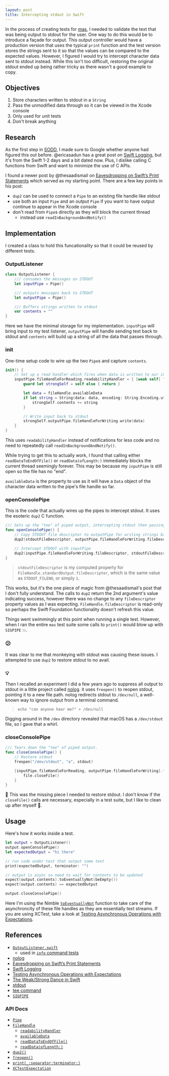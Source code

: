 ```yaml
---
layout: post
title: Intercepting stdout in Swift
---
```


In the process of creating tests for [mas](https://github.com/mas-cli/mas),
I needed to validate the text that was being output to stdout for the user.
One way to do this would be to introduce a façade for output.
This output controller would have a production version that uses the typical `print`
function and the test version stores the strings sent to it so that the values
can be compared to the expected values. However, I figured I would try to
intercept character data sent to stdout instead. While this isn't too difficult,
restoring the original stdout ended up being rather tricky as there wasn't a good
example to copy.

## Objectives

1. Store characters written to stdout in a `String`
1. Pass the unmodified data through so it can be viewed in the Xcode console
1. Only used for unit tests
1. Don't break anything

## Research

As the first step in [SODD](https://dzone.com/articles/stack-overflow-driven-development-sodd-its-really),
I made sure to Google whether anyone had figured this out before.
@ericasadun has a great post on
[Swift Logging](https://ericasadun.com/2015/05/22/swift-logging/),
but it's from the Swift 1-2 days and a bit dated now. Plus, I dislike calling C
functions from Swift and want to minimize the use of C APIs.

I found a newer post by @thesaadismail on
[Eavesdropping on Swift’s Print Statements](https://medium.com/@thesaadismail/eavesdropping-on-swifts-print-statements-57f0215efb42)
which served as my starting point. There are a few key points in his post:

- `dup2` can be used to connect a `Pipe` to an existing file handle like stdout
- use both an input `Pipe` and an output `Pipe` if you want to have output continue to appear in the Xcode console
- don't read from `Pipe`s directly as they will block the current thread
   - instead use `readInBackgroundAndNotify()`

## Implementation

I created a class to hold this funcationality so that it could be reused by different tests.

### OutputListener

```swift
class OutputListener {
    /// consumes the messages on STDOUT
    let inputPipe = Pipe()

    /// outputs messages back to STDOUT
    let outputPipe = Pipe()

    /// Buffers strings written to stdout
    var contents = ""
}
```

Here we have the minimal storage for my implementation. `inputPipe` will bring input to
my test listener, `outputPipe` will handle sending text back to stdout and `contents`
will build up a string of all the data that passes through.

### init

One-time setup code to wire up the two `Pipe`s and capture `contents`.

```swift
init() {
    // Set up a read handler which fires when data is written to our inputPipe
    inputPipe.fileHandleForReading.readabilityHandler = { [weak self] fileHandle in
        guard let strongSelf = self else { return }

        let data = fileHandle.availableData
        if let string = String(data: data, encoding: String.Encoding.utf8) {
            strongSelf.contents += string
        }

        // Write input back to stdout
        strongSelf.outputPipe.fileHandleForWriting.write(data)
    }
}
```

This uses `readabilityHandler` instead of notifications for less code and no need to
repeatedly call `readInBackgroundAndNotify()`.

While trying to get this to actually work, I found that calling either `readDataToEndOfFile()`
or `readData(ofLength:)` immediately blocks the current thread seemingly forever. This may be
because my `inputPipe` is still open so the file has no "end".

`availableData` is the property to use as it will have a `Data` object of the character data
written to the pipe's file handle so far.

### openConsolePipe

This is the code that actually wires up the pipes to intercept stdout. It uses the esoteric
`dup2` C function.

```swift
/// Sets up the "tee" of piped output, intercepting stdout then passing it through.
func openConsolePipe() {
    // Copy STDOUT file descriptor to outputPipe for writing strings back to STDOUT
    dup2(stdoutFileDescriptor, outputPipe.fileHandleForWriting.fileDescriptor)

    // Intercept STDOUT with inputPipe
    dup2(inputPipe.fileHandleForWriting.fileDescriptor, stdoutFileDescriptor)
}
```

> `stdoutFileDescriptor` is my computed property for `FileHandle.standardOutput.fileDescriptor`,
which is the same value as `STDOUT_FILENO`, or simply `1`.

This works, but it's the one piece of magic from @thesaadismail's post that I don't
fully understand. The calls to `dup2` return the 2nd argument's value indicating success,
however there was no change to any `fileDescriptor` property values as I was expecting.
`FileHandle.fileDescriptor` is read-only so perhaps the Swift Foundation functionality
doesn't refresh this value.

Things went swimmingly at this point when running a single test. However, when I ran the entire
`mas` test suite some calls to `print()` would blow up with `SIGPIPE` 💥.

### 😕

It was clear to me that monkeying with stdout was causing these issues. I attempted to use `dup2`
to restore stdout to no avail.

### 💡

Then I recalled an experiment I did a few years ago to suppress all output to stdout in a little
project called [nolog](https://github.com/phatblat/nolog/blob/master/NoLog/NoLog/ThisClassLoadsFirst.m#L17).
it uses `freopen()` to reopen stdout, pointing it to a new file path. nolog redirects stdout to
`/dev/null`, a well-known way to ignore output from a terminal command.

> `echo "can anyone hear me?" > /dev/null`

Digging around in the `/dev` directory revealed that macOS has a `/dev/stdout` file, so I gave that a whirl.

### closeConsolePipe

```swift
/// Tears down the "tee" of piped output.
func closeConsolePipe() {
    // Restore stdout
    freopen("/dev/stdout", "a", stdout)

    [inputPipe.fileHandleForReading, outputPipe.fileHandleForWriting].forEach { file in
        file.closeFile()
    }
}
```

🎉 This was the missing piece I needed to restore stdout. I don't know if the `closeFile()`
calls are necessary, especially in a test suite, but I like to clean up after myself 🧹.

## Usage

Here's how it works inside a test.

```swift
let output = OutputListener()
output.openConsolePipe()
let expectedOutput = "hi there"

// run code under test that output some text
print(expectedOutput, terminator: "")

// output is async so need to wait for contents to be updated
expect(output.contents).toEventuallyNot(beEmpty())
expect(output.contents) == expectedOutput

output.closeConsolePipe()
```

Here I'm using the Nimble [`toEventuallyNot`](https://github.com/Quick/Nimble/blob/master/Sources/Nimble/Matchers/Async.swift#L142-L148)
function to take care of the asynchroncity of these file handles as they are
essentially text streams. If you are using XCTest, take a look at
[Testing Asynchronous Operations with Expectations](https://developer.apple.com/documentation/xctest/asynchronous_tests_and_expectations/testing_asynchronous_operations_with_expectations).

## References

- [`OutputListener.swift`](https://github.com/mas-cli/mas/blob/master/MasKitTests/OutputListener.swift)
  - used in [`info` command tests](https://github.com/mas-cli/mas/blob/master/MasKitTests/Commands/InfoCommandSpec.swift#L55-L68)
- [nolog](https://github.com/phatblat/nolog/blob/master/NoLog/NoLog/ThisClassLoadsFirst.m#L17)
- [Eavesdropping on Swift’s Print Statements](https://medium.com/@thesaadismail/eavesdropping-on-swifts-print-statements-57f0215efb42)
- [Swift Logging](https://ericasadun.com/2015/05/22/swift-logging/)
- [Testing Asynchronous Operations with Expectations](https://developer.apple.com/documentation/xctest/asynchronous_tests_and_expectations/testing_asynchronous_operations_with_expectations)
- [The Weak/Strong Dance in Swift](http://kelan.io/2015/the-weak-strong-dance-in-swift/)
- [stdout](https://www.computerhope.com/jargon/s/stdout.htm)
- [tee command](http://man7.org/linux/man-pages/man1/tee.1.html)
- [`SIGPIPE`](https://stackoverflow.com/a/18963142/39207)

### API Docs

- [`Pipe`](https://developer.apple.com/documentation/foundation/pipe)
- [`FileHandle`](https://developer.apple.com/documentation/foundation/filehandle)
  - [`readabilityHandler`](https://developer.apple.com/documentation/foundation/filehandle/1412413-readabilityhandler)
  - [`availableData`](https://developer.apple.com/documentation/foundation/filehandle/1411463-availabledata)
  - [`readDataToEndOfFile()`](https://developer.apple.com/documentation/foundation/filehandle/1411490-readdatatoendoffile)
  - [`readData(ofLength:)`](https://developer.apple.com/documentation/foundation/filehandle/1413916-readdata)
- [`dup2()`](https://linux.die.net/man/2/dup2)
- [`freopen()`](https://linux.die.net/man/3/freopen)
- [`print(_:separator:terminator:)`](https://developer.apple.com/documentation/swift/1541053-print)
- [`XCTestExpectation`](https://developer.apple.com/documentation/xctest/xctestexpectation)
